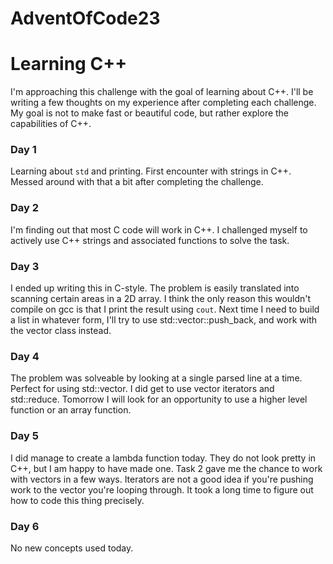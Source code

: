# AdventOfCode23

# Learning C++
I'm approaching this challenge with the goal of learning about C++. I'll be writing a few thoughts on my experience after completing each challenge. My goal is not to make fast or beautiful code, but rather explore the capabilities of C++.


### Day 1
Learning about `std` and printing. First encounter with strings in C++. Messed around with that a bit after completing the challenge. 

### Day 2
I'm finding out that most C code will work in C++. I challenged myself to actively use C++ strings and associated functions to solve the task. 


### Day 3
I ended up writing this in C-style. The problem is easily translated into scanning certain areas in a 2D array. I think the only reason this wouldn't compile on gcc is that I print the result using `cout`.
Next time I need to build a list in whatever form, I'll try to use std::vector::push_back, and work with the vector class instead.

### Day 4
The problem was solveable by looking at a single parsed line at a time. Perfect for using std::vector. I did get to use vector iterators and std::reduce. Tomorrow I will look for an opportunity to use a higher level function or an array function.


### Day 5
I did manage to create a lambda function today. They do not look pretty in C++, but I am happy to have made one.
Task 2 gave me the chance to work with vectors in a few ways. Iterators are not a good idea if you're pushing work to the vector you're looping through. It took a long time to figure out how to code this thing precisely.


### Day 6
No new concepts used today.
